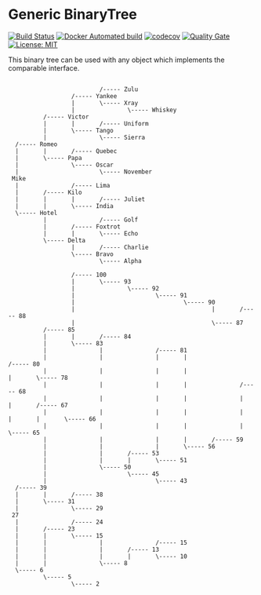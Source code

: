 # Generic BinaryTree

[![Build Status](https://app.travis-ci.com/wolferl42195/binarytree.svg?branch=master)](https://app.travis-ci.com/github/wolferl42195/binarytree)
[![Docker Automated build](https://img.shields.io/docker/automated/wolferl42195/binarytree?style=plastic)](https://cloud.docker.com/u/wolferl42195/repository/docker/wolferl42195/binarytree)
[![codecov](https://codecov.io/gh/wolferl42195/BinaryTree/branch/master/graph/badge.svg)](https://codecov.io/gh/wolferl42195/BinaryTree)
[![Quality Gate](https://sonarcloud.io/api/project_badges/measure?project=wolferl42195_BinaryTree&metric=alert_status)](https://sonarcloud.io/dashboard?id=wolferl42195_BinaryTree)
[![License: MIT](https://img.shields.io/badge/License-MIT-yellow.svg)](https://opensource.org/licenses/MIT)

This binary tree can be used with any object which implements the comparable interface.


```

                          /----- Zulu
                  /----- Yankee
                  |       \----- Xray
                  |               \----- Whiskey
          /----- Victor
          |       |       /----- Uniform
          |       \----- Tango
          |               \----- Sierra
  /----- Romeo
  |       |       /----- Quebec
  |       \----- Papa
  |               \----- Oscar
  |                       \----- November
 Mike
  |               /----- Lima
  |       /----- Kilo
  |       |       |       /----- Juliet
  |       |       \----- India
  \----- Hotel
          |               /----- Golf
          |       /----- Foxtrot
          |       |       \----- Echo
          \----- Delta
                  |       /----- Charlie
                  \----- Bravo
                          \----- Alpha
 
                  /----- 100
                  |       \----- 93
                  |               \----- 92
                  |                       \----- 91
                  |                               \----- 90
                  |                                       |       /----- 88
                  |                                       \----- 87
          /----- 85
          |       |       /----- 84
          |       \----- 83
          |               |               /----- 81
          |               |               |       |                       /----- 80
          |               |               |       |                       |       \----- 78
          |               |               |       |               /----- 68
          |               |               |       |               |       |       /----- 67
          |               |               |       |               |       |       |       \----- 66
          |               |               |       |               |       \----- 65
          |               |               |       |       /----- 59
          |               |               |       \----- 56
          |               |       /----- 53
          |               |       |       \----- 51
          |               \----- 50
          |                       \----- 45
          |                               \----- 43
  /----- 39
  |       |       /----- 38
  |       \----- 31
  |               \----- 29
 27
  |               /----- 24
  |       /----- 23
  |       |       \----- 15
  |       |               |               /----- 15
  |       |               |       /----- 13
  |       |               |       |       \----- 10
  |       |               \----- 8
  \----- 6
          \----- 5
                  \----- 2
```
